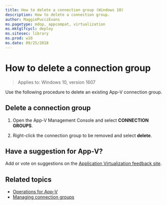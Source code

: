 ```yaml
---
title: How to delete a connection group (Windows 10)
description: How to delete a connection group.
author: MaggiePucciEvans
ms.pagetype: mdop, appcompat, virtualization
ms.mktglfcycl: deploy
ms.sitesec: library
ms.prod: w10
ms.date: 09/25/2018
---
```

# How to delete a connection group

>Applies to: Windows 10, version 1607

Use the following procedure to delete an existing App-V connection group.

## Delete a connection group

1. Open the App-V Management Console and select **CONNECTION GROUPS**.

2. Right-click the connection group to be removed and select **delete**.

## Have a suggestion for App-V?

Add or vote on suggestions on the [Application Virtualization feedback site](https://appv.uservoice.com/forums/280448-microsoft-application-virtualization).

## Related topics

- [Operations for App-V](appv-operations.md)
- [Managing connection groups](appv-managing-connection-groups.md)
